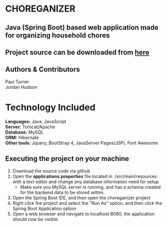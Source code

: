CHOREGANIZER
======

Java (Spring Boot) based web application made for organizing household chores
----
Project source can be downloaded from [here](https://github.com/pawncouncil/choreganizer.git)
----
Authors & Contributors
----
Paul Turner     
Jordan Hudson     

Technology Included
======
__Languages:__ Java, JavaScript     
__Server:__ Tomcat/Apache     
__Database:__ MySQL     
__ORM:__ Hibernate     
__Other tools:__ Jquery, BootStrap 4, JavaServer Pages(JSP), Font Awesome     

Executing the project on your machine
----
1. Download the source code via github
2. Open the __applications.properties__ file located in ./src/main/resources with a text editor and change any database information need for setup
    * Make sure you MySQL server is running, and has a schema created for the backend data to be stored within.
3. Open the Spring Boot IDE, and then open the choreganizer project
4. Right click the project and select the "Run As" option, and then click the Spring Boot Application option
5. Open a web browser and navigate to localhost:8080, the application should now be visible.